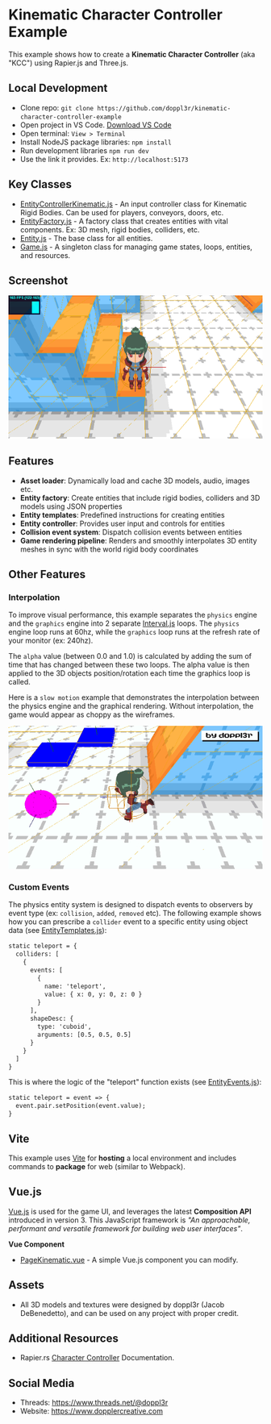 # Kinematic Character Controller Example
This example shows how to create a **Kinematic Character Controller** (aka "KCC") using Rapier.js and Three.js.

## Local Development

- Clone repo: `git clone https://github.com/doppl3r/kinematic-character-controller-example`
- Open project in VS Code. [Download VS Code](https://code.visualstudio.com/download)
- Open terminal: `View > Terminal`
- Install NodeJS package libraries: `npm install`
- Run development libraries `npm run dev`
- Use the link it provides. Ex: `http://localhost:5173`

## Key Classes
 - [EntityControllerKinematic.js](src/js/EntityControllerKinematic.js) - An input controller class for Kinematic Rigid Bodies. Can be used for players, conveyors, doors, etc.
 - [EntityFactory.js](src/js/EntityFactory.js) - A factory class that creates entities with vital components. Ex: 3D mesh, rigid bodies, colliders, etc.
 - [Entity.js](src/js/Entity.js) - The base class for all entities.
 - [Game.js](src/js/Game.js) - A singleton class for managing game states, loops, entities, and resources.

## Screenshot
![Screenshot](public/png/screenshot.png)

## Features

- **Asset loader**: Dynamically load and cache 3D models, audio, images etc.
- **Entity factory**: Create entities that include rigid bodies, colliders and 3D models using JSON properties
- **Entity templates**: Predefined instructions for creating entities
- **Entity controller**: Provides user input and controls for entities
- **Collision event system**: Dispatch collision events between entities
- **Game rendering pipeline**: Renders and smoothly interpolates 3D entity meshes in sync with the world rigid body coordinates

## Other Features

### Interpolation

To improve visual performance, this example separates the `physics` engine and the `graphics` engine into 2 separate [Interval.js](src/js/Interval.js) loops. The `physics` engine loop runs at 60hz, while the `graphics` loop runs at the refresh rate of your monitor (ex: 240hz).

The `alpha` value (between 0.0 and 1.0) is calculated by adding the sum of time that has changed between these two loops. The alpha value is then applied to the 3D objects position/rotation each time the graphics loop is called.

Here is a `slow motion` example that demonstrates the interpolation between the physics engine and the graphical rendering. Without interpolation, the game would appear as choppy as the wireframes.

![Interpolation](public/gif/interpolation.gif)

### Custom Events

The physics entity system is designed to dispatch events to observers by event type (ex: `collision`, `added`, `removed` etc). The following example shows how you can prescribe a `collider` event to a specific entity using object data (see [EntityTemplates.js](src/js/EntityTemplates.js)):
```
static teleport = {
  colliders: [
    {
      events: [
        {
          name: 'teleport',
          value: { x: 0, y: 0, z: 0 }
        }
      ],
      shapeDesc: {
        type: 'cuboid',
        arguments: [0.5, 0.5, 0.5]
      }
    }
  ]
}
```

This is where the logic of the "teleport" function exists (see [EntityEvents.js](src/js/EntityEvents.js)):
```
static teleport = event => {
  event.pair.setPosition(event.value);
}
```

## Vite

This example uses [Vite](https://vitejs.dev) for **hosting** a local environment and includes commands to **package** for web (similar to Webpack).

## Vue.js

[Vue.js](https://vuejs.org/) is used for the game UI, and leverages the latest **Composition API** introduced in version 3. This JavaScript framework is *"An approachable, performant and versatile framework for building web user interfaces"*.

**Vue Component**

 - [PageKinematic.vue](src/vue/PageKinematic.vue) - A simple Vue.js component you can modify.

## Assets
- All 3D models and textures were designed by doppl3r (Jacob DeBenedetto), and can be used on any project with proper credit.

## Additional Resources
- Rapier.rs [Character Controller](https://rapier.rs/docs/user_guides/javascript/character_controller) Documentation.

## Social Media
- Threads: https://www.threads.net/@doppl3r
- Website: https://www.dopplercreative.com
